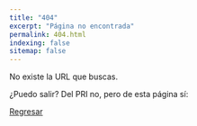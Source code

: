 ```yaml
---
title: "404"
excerpt: "Página no encontrada"
permalink: 404.html
indexing: false
sitemap: false
---
```


No existe la URL que buscas.


¿Puedo salir? Del PRI no, pero de esta página sí:

[Regresar](/sotano)
